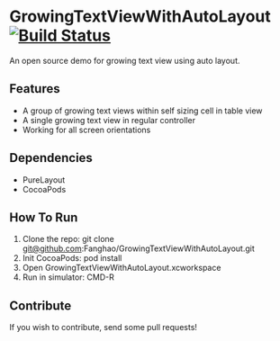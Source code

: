 # GrowingTextViewWithAutoLayout [![Build Status](https://travis-ci.org/Fanghao/GrowingTextViewWithAutoLayout.svg?branch=master)](https://travis-ci.org/Fanghao/GrowingTextViewWithAutoLayout)

An open source demo for growing text view using auto layout.

## Features

* A group of growing text views within self sizing cell in table view
* A single growing text view in regular controller
* Working for all screen orientations

## Dependencies

* PureLayout
* CocoaPods

## How To Run

1. Clone the repo:    git clone git@github.com:Fanghao/GrowingTextViewWithAutoLayout.git
2. Init CocoaPods:    pod install
3. Open GrowingTextViewWithAutoLayout.xcworkspace
4. Run in simulator:  CMD-R

## Contribute

If you wish to contribute, send some pull requests!

